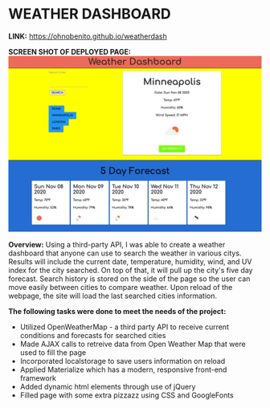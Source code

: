 # **WEATHER DASHBOARD** #


**LINK:** https://ohnobenito.github.io/weatherdash

**SCREEN SHOT OF DEPLOYED PAGE:**
![](/assets/images/ss1.png)

**Overview:**
Using a third-party API, I was able to create a weather dashboard that anyone can use to search the weather in various citys. Results will include the current date, temperature, humidity, wind, and UV index for the city searched. On top of that, it will pull up the city's five day forecast. Search history is stored on the side of the page so the user can move easily between cities to compare weather. Upon reload of the webpage, the site will load the last searched cities information.


**The following tasks were done to meet the needs of the project:**
* Utilized OpenWeatherMap - a third party API to receive current conditions and forecasts for searched cities
* Made AJAX calls to retreive data from Open Weather Map that were used to fill the page 
* Incorporated localstorage to save users information on reload
* Applied Materialize which has a modern, responsive front-end framework
* Added dynamic html elements through use of jQuery
* Filled page with some extra pizzazz using CSS and GoogleFonts


